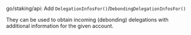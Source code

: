 go/staking/api: Add `DelegationInfosFor()`/`DebondingDelegationInfosFor()`

They can be used to obtain incoming (debonding) delegations with additional
information for the given account.
